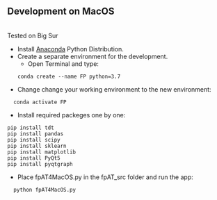 ## Development on MacOS
<br>Tested on Big Sur
- Install [Anaconda](https://www.anaconda.com/products/individual) Python Distribution.
- Create a separate environment for the development.
    - Open Terminal and type:
    ```
    conda create --name FP python=3.7
  ```
- Change change your working environment to the new environment:
```
  conda activate FP
```
- Install required packeges one by one:
```
pip install tdt
pip install pandas
pip install scipy
pip install sklearn
pip install matplotlib
pip install PyQt5
pip install pyqtgraph
```
- Place fpAT4MacOS.py in the fpAT_src folder and run the app:
```
  python fpAT4MacOS.py
```
